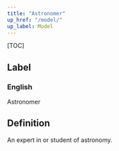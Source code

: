 ```yaml
---
title: "Astronomer"
up_href: "/model/"
up_label: Model
---
```


[TOC]

## Label

### English
Astronomer


## Definition
An expert in or student of astronomy. 


    
